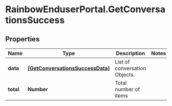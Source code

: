 # RainbowEnduserPortal.GetConversationsSuccess

## Properties

Name | Type | Description | Notes
------------ | ------------- | ------------- | -------------
**data** | [**[GetConversationsSuccessData]**](GetConversationsSuccessData.md) | List of conversation Objects. | 
**total** | **Number** | Total number of items | 


